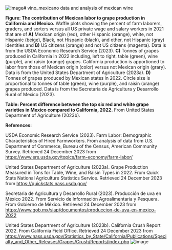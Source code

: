 ![image](https://github.com/DanChitwood/vino_mexicano/assets/3772583/b2cd1fdd-e7e5-44a5-b9ac-159b27be3b4a)# vino_mexicano
data and analysis of mexican wine



**Figure: The contribution of Mexican labor to grape production in California and Mexico.** Waffle plots showing the percent of farm laborers, graders, and sorters versus all US private wage and salary workers in 2021 that are of **A)** Mexican origin (red), other Hispanic (orange), white, not Hispanic (beige), Black, not Hispanic (black), and other, not Hispanic (gray) identities and **B)** US citizens (orange) and not US citizens (magenta). Data is from the USDA Economic Research Service (2023). **C)** Tonnes of grapes produced in California in 2022 including, left to right, table (green), wine (purple), and raisin (orange) grapes. California production is apportioned to labor from those of Mexican origin (color) versus not Mexican origin (grary). Data is from the United States Department of Agriculture (2023a). **D)** Tonnes of grapes produced by Mexican states in 2022. Circle size is proportional to tonnes of table (green), wine (purple), and raisin (orange) grapes produced. Data is from the Secretaria de Agricultura y Desarrollo Rural of Mexico (2023).

**Table: Percent difference between the top six red and white grape varieties in Mexico compared to California, 2022.** From United States Department of Agriculture (2023b).

**References:**

USDA Economic Research Service (2023). Farm Labor: Demographic Characteristics of Hired Farmworkers. From analysis of data from U.S. Department of Commerce, Bureau of the Census, American Community Survey. Retrieved 24 December 2023 from https://www.ers.usda.gov/topics/farm-economy/farm-labor/

United States Department of Agriculture (2023a). Grape Production Measured in Tons for Table, Wine, and Raisin Types in 2022. From Quick Stats National Agriculture Statistics Service. Retrieved 24 December 2023 from https://quickstats.nass.usda.gov/

Secretaria de Agricultura y Desarrollo Rural (2023). Producción de uva en México 2022. From Servicio de Información Agroalimentaria y Pesquera. From Gobierno de México. Retrieved 24 December 2023 from https://www.gob.mx/siap/documentos/produccion-de-uva-en-mexico-2022 

United States Department of Agriculture (2023b). California Crush Report 2022. From California Field Office. Retrieved 24 December 2023 from https://www.nass.usda.gov/Statistics_by_State/California/Publications/Specialty_and_Other_Releases/Grapes/Crush/Reports/index.php
![image](https://github.com/DanChitwood/vino_mexicano/assets/3772583/e0f896ee-0ad9-43eb-8c5e-819a136a2da4)

